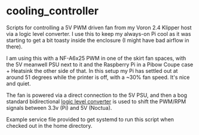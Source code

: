 # cooling_controller
Scripts for controlling a 5V PWM driven fan from my Voron 2.4 Klipper host via a logic level converter.  I use this to keep my always-on Pi cool as it was starting to get a bit toasty inside the enclosure (I might have bad airflow in there).

I am using this with a NF-A6x25 PWM in one of the skirt fan spaces, with the 5V meanwell PSU next to it and the Raspberry Pi in a Pibow Coupe case + Heatsink the other side of that.  In this setup my Pi has settled out at around 51 degrees while the printer is off, with a ~30% fan speed.  It's nice and quiet.

The fan is powered via a direct connection to the 5V PSU, and then a bog standard bidirectional [logic level converter](https://www.amazon.co.uk/gp/product/B07RDHR315) is used to shift the PWM/RPM signals between 3.3v (Pi) and 5V (Noctua).

Example service file provided to get systemd to run this script when checked out in the home directory.
